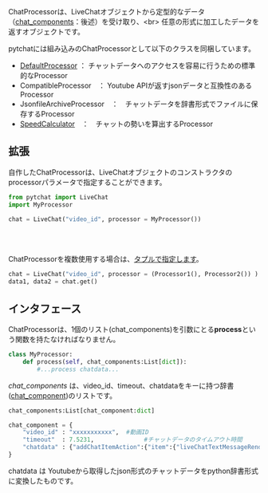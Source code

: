 ChatProcessorは、LiveChatオブジェクトから定型的なデータ（[chat_components](https://github.com/taizan-hokuto/pytchat/wiki/chat_component-:)：後述）を受け取り、<br>
任意の形式に加工したデータを返すオブジェクトです。

pytchatには組み込みのChatProcessorとして以下のクラスを同梱しています。
+ [DefaultProcessor](https://github.com/taizan-hokuto/pytchat/wiki/DefaultProcessor-:) ： チャットデータへのアクセスを容易に行うための標準的なProcessor
+ CompatibleProcessor　： Youtube APIが返すjsonデータと互換性のあるProcessor
+ JsonfileArchiveProcessor　：　チャットデータを辞書形式でファイルに保存するProcessor
+ [SpeedCalculator](https://github.com/taizan-hokuto/pytchat/wiki/SpeedCalculator-:)　：　チャットの勢いを算出するProcessor



## 拡張
自作したChatProcessorは、LiveChatオブジェクトのコンストラクタのprocessorパラメータで指定することができます。

```python
from pytchat import LiveChat
import MyProcessor

chat = LiveChat("video_id", processor = MyProcessor())
```
<br>
<br>

ChatProcessorを複数使用する場合は、[タプルで指定します](複数のChat-Processorを同時に使用する)。

```python
chat = LiveChat("video_id", processor = (Processor1(), Processor2()) )
data1, data2 = chat.get()
```
## インタフェース

ChatProcessorは、1個のリスト(chat_components)を引数にとる**process**という関数を持たなければなりません。

```python
class MyProcessor:
    def process(self, chat_components:List[dict]):
        #...process chatdata...
```

_chat_components_ は、video_id、timeout、chatdataをキーに持つ辞書([chat_component](https://github.com/taizan-hokuto/pytchat/wiki/chat_component-:))のリストです。
```python
chat_components:List[chat_component:dict]

chat_component = {
    "video_id" : "xxxxxxxxxxx",  #動画ID
    "timeout"  : 7.5231,              #チャットデータのタイムアウト時間
    "chatdata" : {"addChatItemAction":{"item":{"liveChatTextMessageRenderer":[......}}} #Youtubeから取得したチャットデータ
}
```

chatdata は Youtubeから取得したjson形式のチャットデータをpython辞書形式に変換したものです。


